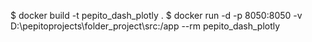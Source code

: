 $ docker build -t pepito_dash_plotly .
$ docker run -d -p 8050:8050 -v D:\pepitoprojects\folder_project\src:/app --rm pepito_dash_plotly